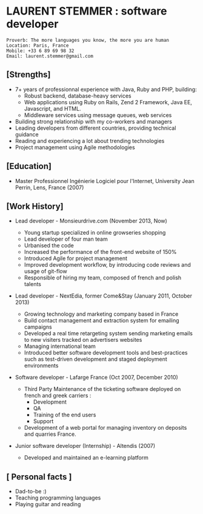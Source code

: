 LAURENT STEMMER : software developer
======
```
Proverb: The more languages you know, the more you are human
Location: Paris, France
Mobile: +33 6 89 69 98 32
Email: laurent.stemmer@gmail.com
```

[Strengths]
-----------

- 7+ years of professionnal experience with Java, Ruby and PHP, building:
	- Robust backend, database-heavy services 
	- Web applications using Ruby on Rails, Zend 2 Framework, Java EE, Javascript, and HTML.
	- Middleware services using message queues, web services
- Building strong relationship with my co-workers and managers
- Leading developers from different countries, providing technical guidance
- Reading and experiencing a lot about trending technologies
- Project management using Agile methodologies

[Education]
-----------

- Master Professionnel Ingénierie Logiciel pour l'Internet, University Jean Perrin, Lens, France (2007)

[Work History]
--------------

- Lead developer - Monsieurdrive.com (November 2013, Now)
	- Young startup specialized in online growseries shopping
	- Lead developer of four man team
	- Urbanised the code
	- Increased the performance of the front-end website of 150%
	- Introduced Agile for project management
	- Improved development workflow, by introducing code reviews and usage of git-flow
	- Responsible of hiring my team, composed of french and polish talents

- Lead developer - NextEdia, former Come&Stay (January 2011, October 2013)
	- Growing technology and marketing company based in France
	- Build contact management and extraction system for emailing campaigns
	- Developed a real time retargeting system sending marketing emails to new visiters tracked on advertisers websites
	- Managing international team
	- Introduced better software development tools and best-practices such as test-driven development and staged deployment environments

- Software developer - Lafarge France (Oct 2007, December 2010)
	- Third Party Maintenance of the ticketing software deployed on french and greek carriers :
		- Development
		- QA
		- Training of the end users
		- Support
	- Development of a web portal for managing inventory on deposits and quarries France.

- Junior software developer (Internship) - Altendis (2007)
	- Developed and maintained an e-learning platform

[ Personal facts ]
------------------

- Dad-to-be :)
- Teaching programming languages
- Playing guitar and reading
